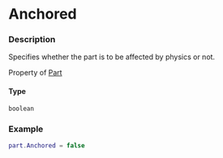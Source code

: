 # Anchored
### Description
Specifies whether the part is to be affected by physics or not.

Property of [Part](/classes/Part/)

#### Type
`boolean`

### Example
```lua
part.Anchored = false
```
